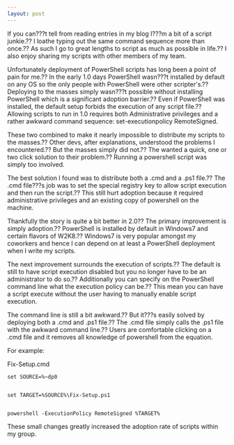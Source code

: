 ```yaml
---
layout: post
---
```

If you can???t tell from reading entries in my blog I???m a bit of a script
junkie.?? I loathe typing out the same command sequence more than once.?? As
such I go to great lengths to script as much as possible in life.?? I also
enjoy sharing my scripts with other members of my team.

Unfortunately deployment of PowerShell scripts has long been a point of pain
for me.?? In the early 1.0 days PowerShell wasn???t installed by default on any
OS so the only people with PowerShell were other scripter's.?? Deploying to the
masses simply wasn???t possible without installing PowerShell which is a
significant adoption barrier.?? Even if PowerShell was installed, the default
setup forbids the execution of any script file.?? Allowing scripts to run in
1.0 requires both Administrative privileges and a rather awkward command
sequence: set-executionpolicy RemoteSigned.

These two combined to make it nearly impossible to distribute my scripts to
the masses.?? Other devs, after explanations, understood the problems I
encountered.?? But the masses simply did not.?? The wanted a quick, one or two
click solution to their problem.?? Running a powershell script was simply too
involved.

The best solution I found was to distribute both a .cmd and a .ps1 file.?? The
.cmd file???s job was to set the special registry key to allow script execution
and then run the script.?? This still hurt adoption because it required
administrative privileges and an existing copy of powershell on the machine.

Thankfully the story is quite a bit better in 2.0?? The primary improvement is
simply adoption.?? PowerShell is installed by default in Windows7 and certain
flavors of W2K8.?? Windows7 is very popular amongst my coworkers and hence I
can depend on at least a PowerShell deployment when I write my scripts.

The next improvement surrounds the execution of scripts.?? The default is still
to have script execution disabled but you no longer have to be an
administrator to do so.?? Additionally you can specify on the PowerShell
command line what the execution policy can be.?? This mean you can have a
script execute without the user having to manually enable script execution.

The command line is still a bit awkward.?? But it???s easily solved by deploying
both a .cmd and .ps1 file.?? The .cmd file simply calls the .ps1 file with the
awkward command line.?? Users are comfortable clicking on a .cmd file and it
removes all knowledge of powershell from the equation.

For example:

Fix-Setup.cmd

    
    
    set SOURCE=%~dp0


    set TARGET=%SOURCE%\Fix-Setup.ps1


    powershell -ExecutionPolicy RemoteSigned %TARGET%

These small changes greatly increased the adoption rate of scripts within my
group.

